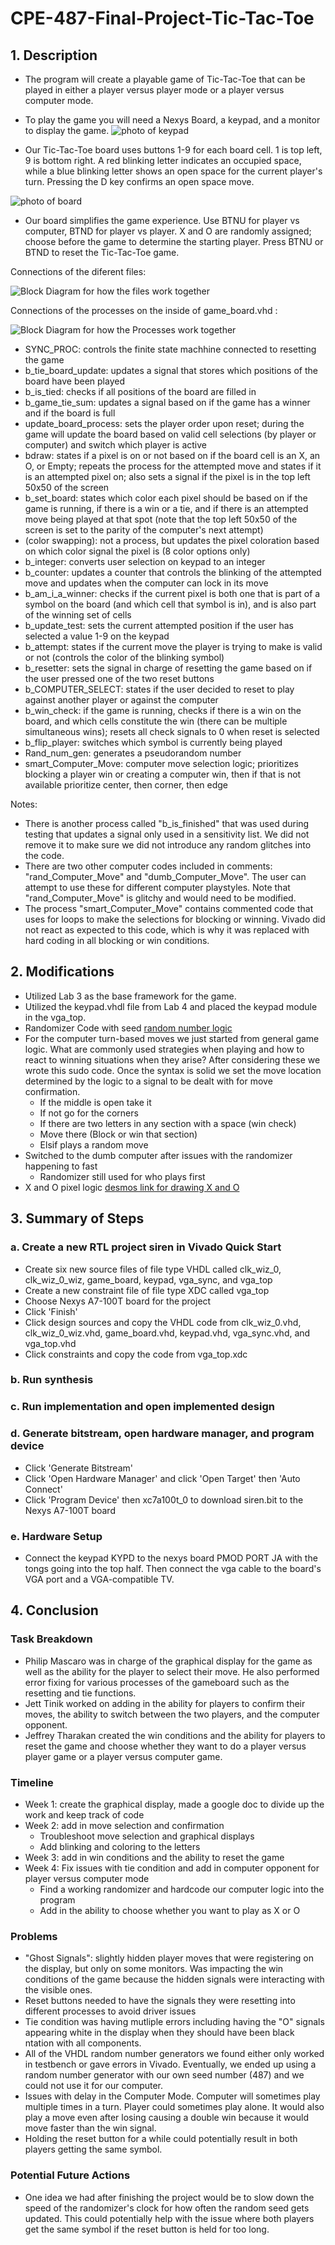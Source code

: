 # CPE-487-Final-Project-Tic-Tac-Toe
## 1. Description
  * The program will create a playable game of Tic-Tac-Toe that can be played in either a player versus player mode or a player versus computer mode.
  *  To play the game you will need a Nexys Board, a keypad, and a monitor to display the game.
     ![photo of keypad](/Images/keypad.jpg)
     
  * Our Tic-Tac-Toe board uses buttons 1-9 for each board cell. 1 is top left, 9 is bottom right. A red blinking letter indicates an occupied space, while a blue blinking letter shows an open space for the current player's turn. Pressing the D key confirms an open space move.
   
   ![photo of board](/Images/board.jpg)
 
  * Our board simplifies the game experience. Use BTNU for player vs computer, BTND for player vs player. X and O are randomly assigned; choose before the game to determine the starting player. Press BTNU or BTND to reset the Tic-Tac-Toe game.

Connections of the diferent files:

![Block Diagram for how the files work together](/Images/487_Block_Diagram.jpg)

Connections of the processes on the inside of game_board.vhd :

![Block Diagram for how the Processes work together](/Images/487_Block_Diagram_Processes.jpg)

* SYNC_PROC: controls the finite state machhine connected to resetting the game
* b_tie_board_update: updates a signal that stores which positions of the board have been played
* b_is_tied: checks if all positions of the board are filled in
* b_game_tie_sum: updates a signal based on if the game has a winner and if the board is full
* update_board_process: sets the player order upon reset; during the game will update the board based on valid cell selections (by player or computer) and switch which player is active
* bdraw: states if a pixel is on or not based on if the board cell is an X, an O, or Empty; repeats the process for the attempted move and states if it is an attempted pixel on; also sets a signal if the pixel is in the top left 50x50 of the screen
* b_set_board: states which color each pixel should be based on if the game is running, if there is a win or a tie, and if there is an attempted move being played at that spot (note that the top left 50x50 of the screen is set to the parity of the computer's next attempt)
* (color swapping): not a process, but updates the pixel coloration based on which color signal the pixel is (8 color options only)
* b_integer: converts user selection on keypad to an integer
* b_counter: updates a counter that controls the blinking of the attempted move and updates when the computer can lock in its move
* b_am_i_a_winner: checks if the current pixel is both one that is part of a symbol on the board (and which cell that symbol is in), and is also part of the winning set of cells
* b_update_test: sets the current attempted position if the user has selected a value 1-9 on the keypad
* b_attempt: states if the current move the player is trying to make is valid or not (controls the color of the blinking symbol)
* b_resetter: sets the signal in charge of resetting the game based on if the user pressed one of the two reset buttons
* b_COMPUTER_SELECT: states if the user decided to reset to play against another player or against the computer
* b_win_check: if the game is running, checks if there is a win on the board, and which cells constitute the win (there can be multiple simultaneous wins); resets all check signals to 0 when reset is selected
* b_flip_player: switches which symbol is currently being played
* Rand_num_gen: generates a pseudorandom number
* smart_Computer_Move: computer move selection logic; prioritizes blocking a player win or creating a computer win, then if that is not available prioritize center, then corner, then edge

Notes:
* There is another process called "b_is_finished" that was used during testing that updates a signal only used in a sensitivity list. We did not remove it to make sure we did not introduce any random glitches into the code.
* There are two other computer codes included in comments: "rand_Computer_Move" and "dumb_Computer_Move". The user can attempt to use these for different computer playstyles. Note that "rand_Computer_Move" is glitchy and would need to be modified.
* The process "smart_Computer_Move" contains commented code that uses for loops to make the selections for blocking or winning. Vivado did not react as expected to this code, which is why it was replaced with hard coding in all blocking or win conditions.

## 2. Modifications
 * Utilized Lab 3 as the base framework for the game.
 * Utilized the keypad.vhdl file from Lab 4 and placed the keypad module in the vga_top.
 * Randomizer Code with seed [random number logic ](https://en.wikipedia.org/wiki/Linear_congruential_generator)
 * For the computer turn-based moves we just started from general game logic. What are commonly used strategies when playing and how to react to winning situations when they arise? After considering these we wrote this sudo code. Once the syntax is solid we set the move location determined by the logic to a signal to be dealt with for move confirmation.
   * If the middle is open take it
   * If not go for the corners
   * If there are two letters in any section with a space (win check)
   * Move there (Block or win that section)
   * Elsif plays a random move
* Switched to the dumb computer after issues with the randomizer happening to fast
   * Randomizer still used for who plays first
* X and O pixel logic [desmos link for drawing X and O](https://www.desmos.com/calculator/irfxf6ciac)

## 3. Summary of Steps
### a. Create a new RTL project siren in Vivado Quick Start
* Create six new source files of file type VHDL called clk_wiz_0, clk_wiz_0_wiz, game_board, keypad, vga_sync, and vga_top
* Create a new constraint file of file type XDC called vga_top
* Choose Nexys A7-100T board for the project
* Click 'Finish'
* Click design sources and copy the VHDL code from clk_wiz_0.vhd, clk_wiz_0_wiz.vhd, game_board.vhd, keypad.vhd, vga_sync.vhd, and vga_top.vhd
* Click constraints and copy the code from vga_top.xdc
### b. Run synthesis
### c. Run implementation and open implemented design
### d. Generate bitstream, open hardware manager, and program device
* Click 'Generate Bitstream'
* Click 'Open Hardware Manager' and click 'Open Target' then 'Auto Connect'
* Click 'Program Device' then xc7a100t_0 to download siren.bit to the Nexys A7-100T board

### e. Hardware Setup
* Connect the keypad KYPD to the nexys board PMOD PORT JA with the tongs going into the top half. Then connect the vga cable to the board's VGA port and a VGA-compatible TV.

## 4. Conclusion
### Task Breakdown
* Philip Mascaro was in charge of the graphical display for the game as well as the ability for the player to select their move. He also performed error fixing for various processes of the gameboard such as the resetting and tie functions.
* Jett Tinik worked on adding in the ability for players to confirm their moves, the ability to switch between the two players, and the computer opponent.
* Jeffrey Tharakan created the win conditions and the ability for players to reset the game and choose whether they want to do a player versus player game or a player versus computer game.
### Timeline
* Week 1: create the graphical display, made a google doc to divide up the work and keep track of code
* Week 2: add in move selection and confirmation
  * Troubleshoot move selection and graphical displays
  * Add blinking and coloring to the letters
* Week 3: add in win conditions and the ability to reset the game 
* Week 4: Fix issues with tie condition and add in computer opponent for player versus computer mode
  * Find a working randomizer and hardcode our computer logic into the program
  * Add in the ability to choose whether you want to play as X or O
### Problems
* "Ghost Signals": slightly hidden player moves that were registering on the display, but only on some monitors. Was impacting the win conditions of the game because the hidden signals were interacting with the visible ones.
* Reset buttons needed to have the signals they were resetting into different processes to avoid driver issues
* Tie condition was having mutliple errors including having the "O" signals appearing white in the display when they should have been black
ntation with all components.
* All of the VHDL random number generators we found either only worked in testbench or gave errors in Vivado. Eventually, we ended up using a random number generator with our own seed number (487) and we could not use it for our computer.
*  Issues with delay in the Computer Mode. Computer will sometimes play multiple times in a turn. Player could sometimes play alone. It would also play a move even after losing causing a double win because it would move faster than the win signal.
*  Holding the reset button for a while could potentially result in both players getting the same symbol.
### Potential Future Actions
* One idea we had after finishing the project would be to slow down the speed of the randomizer's clock for how often the random seed gets updated. This could potentially help with the issue where both players get the same symbol if the reset button is held for too long.

